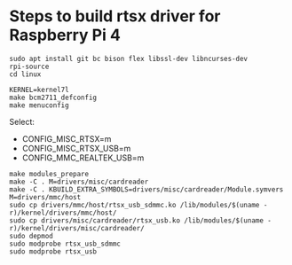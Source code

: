 # Steps to build rtsx driver for Raspberry Pi 4
```
sudo apt install git bc bison flex libssl-dev libncurses-dev
rpi-source
cd linux
 
KERNEL=kernel7l
make bcm2711_defconfig
make menuconfig
```
Select:
- CONFIG_MISC_RTSX=m  
- CONFIG_MISC_RTSX_USB=m  
- CONFIG_MMC_REALTEK_USB=m  
```
make modules_prepare
make -C . M=drivers/misc/cardreader
make -C . KBUILD_EXTRA_SYMBOLS=drivers/misc/cardreader/Module.symvers M=drivers/mmc/host
sudo cp drivers/mmc/host/rtsx_usb_sdmmc.ko /lib/modules/$(uname -r)/kernel/drivers/mmc/host/
sudo cp drivers/misc/cardreader/rtsx_usb.ko /lib/modules/$(uname -r)/kernel/drivers/misc/cardreader/
sudo depmod
sudo modprobe rtsx_usb_sdmmc
sudo modprobe rtsx_usb
```
